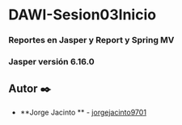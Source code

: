# DAWI-Sesion03Inicio
### Reportes en Jasper y Report y Spring MV
### Jasper versión 6.16.0

## Autor ✒️

* **Jorge Jacinto ** - [jorgejacinto9701](https://github.com/jorgejacinto9701)
